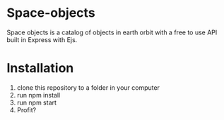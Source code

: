 # Space-objects
Space objects is a catalog of objects in earth orbit with a free to use API built in Express with Ejs.

# Installation
1. clone this repository to a folder in your computer
2. run npm install
3. run npm start
4. Profit?
